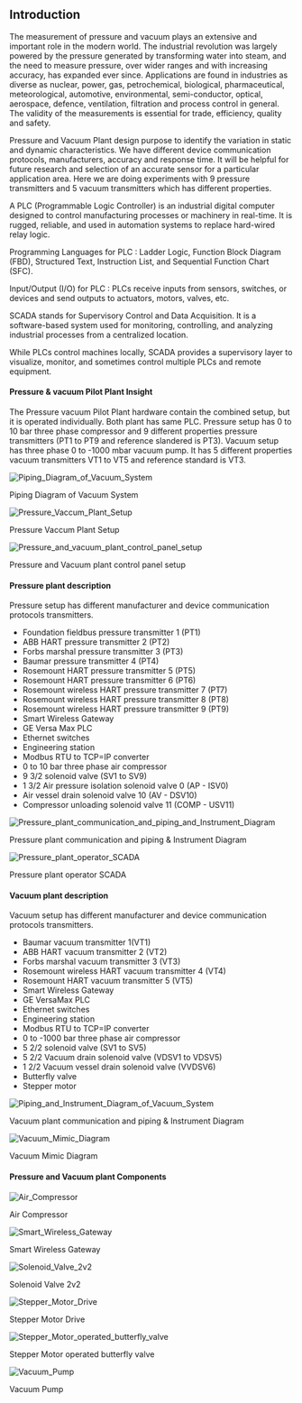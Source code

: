 ## Introduction 

The measurement of pressure and vacuum plays an extensive and important role in the modern world. The industrial revolution was largely powered by the pressure generated by transforming water into steam, and the need to measure pressure, over wider ranges and with increasing accuracy, has expanded ever since. Applications are found in industries as diverse as nuclear, power, gas, petrochemical, biological, pharmaceutical, meteorological, automotive, environmental, semi-conductor, optical, aerospace, defence, ventilation, filtration and process control in general. The validity of the measurements is essential for trade, efficiency, quality and safety.

Pressure and Vacuum Plant design purpose to identify the variation in static and dynamic characteristics. We have different device communication protocols, manufacturers, accuracy and response time. It will be helpful for future research and selection of an accurate sensor for a particular application area. Here we are doing experiments with 9 pressure transmitters and 5 vacuum transmitters which has different properties.

A PLC (Programmable Logic Controller) is an industrial digital computer designed to control manufacturing processes or machinery in real-time. It is rugged, reliable, and used in automation systems to replace hard-wired relay logic.

Programming Languages for PLC : Ladder Logic, Function Block Diagram (FBD), Structured Text, Instruction List, and Sequential Function Chart (SFC).

Input/Output (I/O) for PLC : PLCs receive inputs from sensors, switches, or devices and send outputs to actuators, motors, valves, etc.

SCADA stands for Supervisory Control and Data Acquisition.
It is a software-based system used for monitoring, controlling, and analyzing industrial processes from a centralized location.

While PLCs control machines locally, SCADA provides a supervisory layer to visualize, monitor, and sometimes control multiple PLCs and remote equipment.

#### Pressure & vacuum Pilot Plant Insight

The Pressure vacuum Pilot Plant hardware contain the combined setup, but it is operated individually. Both plant has same PLC. Pressure setup has 0 to 10 bar three phase compressor and 9 different properties pressure transmitters (PT1 to PT9 and reference slandered is PT3). Vacuum setup has three phase 0 to -1000 mbar vacuum pump. It has 5 different properties vacuum transmitters VT1 to VT5 and reference standard is VT3.

![*Piping_Diagram_of_Vacuum_System* ](images/Piping_Diagram_of_Vacuum_System.png)

Piping Diagram of Vacuum System

![*Pressure_Vaccum_Plant_Setup* ](images/Pressure_Vaccum_Plant_Setup.png)

Pressure Vaccum Plant Setup

![*Pressure_and_vacuum_plant_control_panel_setup* ](images/Pressure_and_vacuum_plant_control_panel_setup.png)

Pressure and Vacuum plant control panel setup

#### Pressure plant description

Pressure setup has different manufacturer and device communication protocols transmitters.

-	Foundation fieldbus pressure transmitter 1 (PT1)
-	ABB HART pressure transmitter 2 (PT2)
-	Forbs marshal pressure transmitter 3 (PT3)
-	Baumar pressure transmitter 4 (PT4)
-	Rosemount HART pressure transmitter 5 (PT5)
-	Rosemount HART pressure transmitter 6 (PT6)
-	Rosemount wireless HART pressure transmitter 7 (PT7)
-	Rosemount wireless HART pressure transmitter 8 (PT8)
-	Rosemount wireless HART pressure transmitter 9 (PT9)
-	Smart Wireless Gateway
-	GE Versa Max PLC
-	Ethernet switches
-	Engineering station
-	Modbus RTU to TCP=IP converter
-	0 to 10 bar three phase air compressor
-	9 3/2 solenoid valve (SV1 to SV9)
-	1 3/2 Air pressure isolation solenoid valve 0 (AP - ISV0)
-	Air vessel drain solenoid valve 10 (AV - DSV10)
-	Compressor unloading solenoid valve 11 (COMP - USV11)

![*Pressure_plant_communication_and_piping_and_Instrument_Diagram* ](images/Pressure_plant_communication_and_piping_&_Instrument_Diagram.jpg)

Pressure plant communication and piping & Instrument Diagram

![*Pressure_plant_operator_SCADA* ](images/Pressure_plant_operator_SCADA.jpg)

Pressure plant operator SCADA

#### Vacuum plant description

Vacuum setup has different manufacturer and device communication protocols transmitters.

-	Baumar vacuum transmitter 1(VT1)
-	ABB HART vacuum transmitter 2 (VT2)
-	Forbs marshal vacuum transmitter 3 (VT3)
-	Rosemount wireless HART vacuum transmitter 4 (VT4)
-	Rosemount HART vacuum transmitter 5 (VT5)
-	Smart Wireless Gateway
-	GE VersaMax PLC
-	Ethernet switches
-	Engineering station
-	Modbus RTU to TCP=IP converter
-	0 to -1000 bar three phase air compressor
-	5 2/2 solenoid valve (SV1 to SV5)
-	5 2/2 Vacuum drain solenoid valve (VDSV1 to VDSV5)
-	1 2/2 Vacuum vessel drain solenoid valve (VVDSV6)
-	Butterfly valve
-	Stepper motor

![*Piping_and_Instrument_Diagram_of_Vacuum_System* ](images/Piping_and_Instrument_Diagram_of_Vacuum_System.png)

Vacuum plant communication and piping & Instrument Diagram

![*Vacuum_Mimic_Diagram* ](images/Vacuum_Mimic_Diagram.png)

Vacuum Mimic Diagram

#### Pressure and Vacuum plant Components

![*Air_Compressor* ](images/Air_Compressor.jpg)

Air Compressor

![*Smart_Wireless_Gateway* ](images/Smart_Wireless_Gateway.jpg)

Smart Wireless Gateway

![*Solenoid_Valve_2v2* ](images/Solenoid_Valve_2v2.jpg)

Solenoid Valve 2v2

![*Stepper_Motor_Drive* ](images/Stepper_Motor_Drive.jpg)

Stepper Motor Drive

![*Stepper_Motor_operated_butterfly_valve* ](images/Stepper_Motor_operated_butterfly_valve.jpg)

Stepper Motor operated butterfly valve

![*Vacuum_Pump* ](images/Vacuum_Pump.jpg)

Vacuum Pump




	


